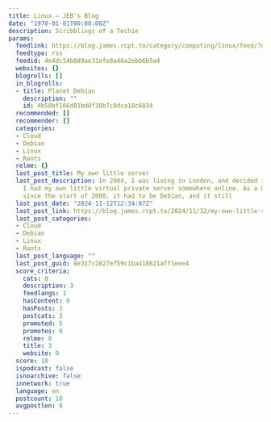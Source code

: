 ```yaml
---
title: Linux – JEB's Blog
date: "1970-01-01T00:00:00Z"
description: Scribblings of a Techie
params:
  feedlink: https://blog.james.rcpt.to/category/computing/linux/feed/?doing_wp_cron=1740356109.9523210525512695312500
  feedtype: rss
  feedid: 4e4dc54b0d9ae31efe8a46a2ebb6b5a4
  websites: {}
  blogrolls: []
  in_blogrolls:
  - title: Planet Debian
    description: ""
    id: 4b58bf166d81bd8f38b7c8dca18c6834
  recommended: []
  recommender: []
  categories:
  - Cloud
  - Debian
  - Linux
  - Rants
  relme: {}
  last_post_title: My own little server
  last_post_description: In 2004, I was living in London, and decided it was time
    I had my own little virtual private server somewhere online. As a Debian developer
    since the start of 2000, it had to be Debian, and it still
  last_post_date: "2024-11-12T12:34:07Z"
  last_post_link: https://blog.james.rcpt.to/2024/11/12/my-own-little-server/
  last_post_categories:
  - Cloud
  - Debian
  - Linux
  - Rants
  last_post_language: ""
  last_post_guid: 8e317c2827ef59c1ba418621aff1eee4
  score_criteria:
    cats: 0
    description: 3
    feedlangs: 1
    hasContent: 0
    hasPosts: 3
    postcats: 3
    promoted: 5
    promotes: 0
    relme: 0
    title: 3
    website: 0
  score: 18
  ispodcast: false
  isnoarchive: false
  innetwork: true
  language: en
  postcount: 10
  avgpostlen: 0
---
```

